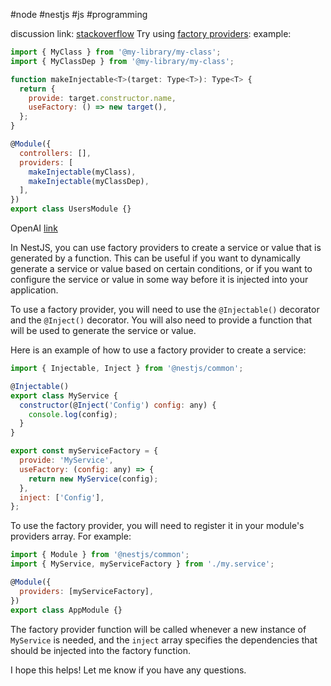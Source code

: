 #node #nestjs #js #programming 

discussion link: [stackoverflow](https://stackoverflow.com/questions/69322616/nestjs-injecting-classes-without-injectable)
Try using [factory providers](https://docs.nestjs.com/fundamentals/custom-providers#factory-providers-usefactory):
example:
```javascript
import { MyClass } from '@my-library/my-class';
import { MyClassDep } from '@my-library/my-class';

function makeInjectable<T>(target: Type<T>): Type<T> {
  return {
    provide: target.constructor.name,
    useFactory: () => new target(),
  };
}

@Module({
  controllers: [],
  providers: [
    makeInjectable(myClass),
    makeInjectable(myClassDep),
  ],
})
export class UsersModule {}
```

OpenAI [link](https://chat.openai.com/chat)

In NestJS, you can use factory providers to create a service or value that is generated by a function. This can be useful if you want to dynamically generate a service or value based on certain conditions, or if you want to configure the service or value in some way before it is injected into your application.

To use a factory provider, you will need to use the `@Injectable()` decorator and the `@Inject()` decorator. You will also need to provide a function that will be used to generate the service or value.

Here is an example of how to use a factory provider to create a service:
```javascript
import { Injectable, Inject } from '@nestjs/common';

@Injectable()
export class MyService {
  constructor(@Inject('Config') config: any) {
    console.log(config);
  }
}

export const myServiceFactory = {
  provide: 'MyService',
  useFactory: (config: any) => {
    return new MyService(config);
  },
  inject: ['Config'],
};
```

To use the factory provider, you will need to register it in your module's providers array. For example:
```javascript
import { Module } from '@nestjs/common';
import { MyService, myServiceFactory } from './my.service';

@Module({
  providers: [myServiceFactory],
})
export class AppModule {}

```

The factory provider function will be called whenever a new instance of `MyService` is needed, and the `inject` array specifies the dependencies that should be injected into the factory function.

I hope this helps! Let me know if you have any questions.